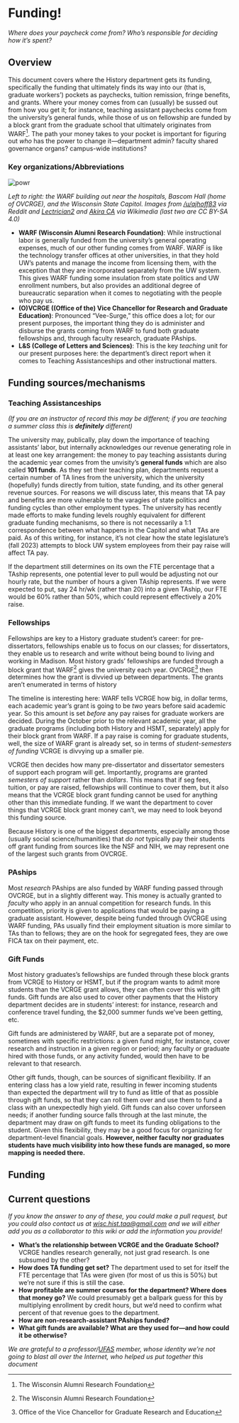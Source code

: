 # Funding!
*Where does your paycheck come from? Who’s responsible for deciding how it’s spent?*

## Overview
This document covers where the History department gets its funding, specifically the funding that ultimately finds its way into our (that is, graduate workers’) pockets as paychecks, tuition remission, fringe benefits, and grants. Where your money comes from can (usually) be sussed out from how you get it; for instance, teaching assistant paychecks come from the university’s general funds, while those of us on fellowship are funded by a block grant from the graduate school that ultimately originates from WARF[^2]. The path your money takes to your pocket is important for figuring out *who* has the power to change it—department admin? faculty shared governance organs? campus-wide institutions?

### Key organizations/Abbreviations

![powr](https://github.com/history-taa/dept-wiki/assets/150862512/e0c6c7f5-db6d-496f-b250-755240067e0e)

*Left to right: the WARF building out near the hospitals, Bascom Hall (home of OVCRGE), and the Wisconsin State Capitol. Images from [/u/ajhoff83](https://old.reddit.com/r/evilbuildings/comments/g6rcti/wisconsin_alumni_research_foundation_madison_wi/) via Reddit and [Lectrician2](https://en.wikipedia.org/wiki/Wisconsin_State_Capitol#/media/File:Wisconsin_State_Capitol_Aerial.jpg) and [Akira CA](https://en.wikipedia.org/wiki/Bascom_Hill#/media/File:Bascom_Hall_Sunset.jpg) via Wikimedia (last two are CC BY-SA 4.0)*

* **WARF (Wisconsin Alumni Research Foundation)**: While instructional labor is generally funded from the university’s general operating expenses, much of our other funding comes from WARF. WARF is like the technology transfer offices at other universities, in that they hold UW’s patents and manage the income from licensing them, with the exception that they are incorporated separately from the UW system. This gives WARF funding some insulation from state politics and UW enrollment numbers, but also provides an additional degree of bureaucratic separation when it comes to negotiating with the people who pay us.
* **(O)VCRGE ((Office of the) Vice Chancellor for Research and Graduate Education)**: Pronounced “Vee-Surge,” this office does a lot; for our present purposes, the important thing they do is administer and disburse the grants coming from WARF to fund both graduate fellowships and, through faculty research, graduate PAships.
* **L&S (College of Letters and Sciences)**: This is the key *teaching* unit for our present purposes here: the department’s direct report when it comes to Teaching Assistanceships and other instructional matters.

## Funding sources/mechanisms

### Teaching Assistanceships
*(If you are an instructor of record this may be different; if you are teaching a summer class this is **definitely** different)*

The university may, publically, play down the importance of teaching assistants’ labor, but internally acknowledges our revenue generating role in at least one key arrangement: the money to pay teaching assistants during the academic year comes from the unvisity’s **general funds** which are also called **101 funds**. As they set their teaching plan, departments request a certain number of TA lines from the university, which the university (hopefully) funds directly from tuition, state funding, and its other general revenue sources. For reasons we will discuss later, this means that TA pay and benefits are more vulnerable to the varagies of state politics and funding cycles than other employment types. The university has recently made efforts to make funding levels roughly equivalent for different graduate funding mechanisms, so there is not necessarily a 1:1 correspondence between what happens in the Capitol and what TAs are paid. As of this writing, for instance, it’s not clear how the state legislature’s (fall 2023) attempts to block UW system employees from their pay raise will affect TA pay. 

If the department still determines on its own the FTE percentage that a TAship represents, one potential lever to pull would be adjusting not our hourly rate, but the number of hours a given TAship represents. If we were expected to put, say 24 hr/wk (rather than 20) into a given TAship, our FTE would be 60% rather than 50%, which could represent effectively a 20% raise. 

### Fellowships
Fellowships are key to a History graduate student’s career: for pre-dissertators, fellowships enable us to focus on our classes; for dissertators, they enable us to research and write without being bound to living and working in Madison. Most history grads’ fellowships are funded through a block grant that WARF[^2] gives the university each year. OVCRGE[^1] then determines how the grant is divvied up between departments. The grants aren’t enumerated in terms of history 

The timeline is interesting here: WARF tells VCRGE how big, in dollar terms, each academic year’s grant is going to be *two* years before said academic year. So this amount is set *before* any pay raises for graduate workers are decided. During the October prior to the relevant academic year, all the graduate programs (including both History and HSMT, separately) apply for their block grant from WARF. If a pay raise is coming for graduate students, well, the size of WARF grant is already set, so in terms of *student-semesters of funding* VCRGE is divvying up a smaller pie. 

VCRGE then decides how many pre-dissertator and dissertator semesters of support each program will get. Importantly, programs are granted *semesters of support* rather than *dollars*. This means that if seg fees, tuition, or pay are raised, fellowships will continue to cover them, but it also means that the VCRGE block grant funding cannot be used for anything other than this immediate funding. If we want the department to cover things that VCRGE block grant money can’t, we may need to look beyond this funding source. 

Because History is one of the biggest departments, especially among those (usually social science/humanities) that *do not* typically pay their students off grant funding from sources like the NSF and NIH, we may represent one of the largest such grants from OVCRGE. 

### PAships

Most *research* PAships are also funded by WARF funding passed through OVCRGE, but in a slightly different way. This money is actually granted to *faculty* who apply in an annual competition for research funds. In this competition, priority is given to applications that would be paying a graduate assistant. However, despite being funded through OVCRGE using WARF funding, PAs usually find their employment situation is more similar to TAs than to fellows; they are on the hook for segregated fees, they are owe FICA tax on their payment, etc.

### Gift Funds
Most history graduates’s fellowships are funded through these block grants from VCRGE to History or HSMT, but if the program wants to admit more students than the VCRGE grant allows, they can often cover this with gift funds. Gift funds are also used to cover other payments that the History department decides are in students’ interest: for instance, research and conference travel funding, the $2,000 summer funds we’ve been getting, etc. 

Gift funds are administered by WARF, but are a separate pot of money, sometimes with specific restrictions: a given fund might, for instance, cover research and instruction in a given region or period; any faculty or graduate hired with those funds, or any activity funded, would then have to be relevant to that research. 

Other gift funds, though, can be sources of significant flexibility. If an entering class has a low yield rate, resulting in fewer incoming students than expected the department will try to fund as little of that as possible through gift funds, so that they can roll them over and use them to fund a class with an unexpectedly high yield. Gift funds can also cover unforseen needs; if another funding source falls through at the last minute, the department may draw on gift funds to meet its funding obligations to the student. Given this flexibility, they may be a good focus for organizing for department-level financial goals. **However, neither faculty nor graduates students have much visibility into how these funds are managed, so more mapping is needed there.**

## Funding 

## Current questions
*If you know the answer to any of these, you could make a pull request, but you could also contact us at [wisc.hist.taa@gmail.com](mailto:wisc.hist.taa@gmail.com) and we will either add you as a collaborator to this wiki or add the information you provide!*
  * **What’s the relationship between VCRGE and the Graduate School?** VCRGE handles research generally, not just grad research. Is one subsumed by the other?
  * **How does TA funding get set?** The department used to set for itself the FTE percentage that TAs were given (for most of us this is 50%) but we’re not sure if this is still the case.
  * **How profitable are summer courses for the department? Where does that money go?** We could presumably get a ballpark guess for this by multiplying enrollment by credit hours, but we’d need to confirm what percent of that revenue goes to the department.
  * **How are non-research-assistant PAships funded?**
  * **What gift funds are available? What are they used for—and how could it be otherwise?**
    
*We are grateful to a professor/[UFAS](https://ufas223.org/) member, whose identity we’re not going to blast all over the Internet, who helped us put together this document*

[^1]: Office of the Vice Chancellor for Graduate Research and Education
[^2]: The Wisconsin Alumni Research Foundation
